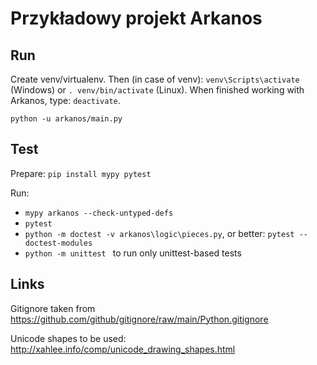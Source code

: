 Przykładowy projekt Arkanos
===========================

Run
---

Create venv/virtualenv. Then (in case of venv):
`venv\Scripts\activate` (Windows) or `. venv/bin/activate` (Linux). When finished working with Arkanos, type: `deactivate`.

`python -u arkanos/main.py`

Test
----
Prepare:
`pip install mypy pytest`

Run:
- `mypy arkanos --check-untyped-defs`
- `pytest`
- `python -m doctest -v arkanos\logic\pieces.py`, or better: `pytest --doctest-modules`
- `python -m unittest ` to run only unittest-based tests

Links
-----

Gitignore taken from
https://github.com/github/gitignore/raw/main/Python.gitignore

Unicode shapes to be used: http://xahlee.info/comp/unicode_drawing_shapes.html 
